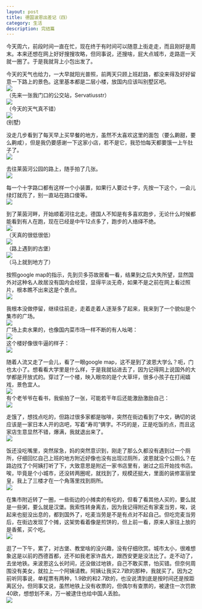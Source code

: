 ```yaml
---
layout: post
title: 德国波恩出差记（四）
category: 生活
description: 完结篇
---
```


今天周六，前段时间一直在忙，现在终于有时间可以随意上街走走，而且刚好是周末。本来还想在网上好好搜搜攻略，但同事说，还搜啥，屁大点城市，走路逛一天就一圈了。于是我就背上小包出发了。

今天的天气也给力，一大早就阳光普照，前两天只顾上班赶路，都没来得及好好留意一下路上的景色。这里基本都是二层小楼，放国内应该叫别墅区吧。  
![](/images/2013-11-11-bonn-4/1.jpg)  
（先来一张我门口的公交站，Servatiusstr）  
![](/images/2013-11-11-bonn-4/2.jpg)  
（今天的天气真不错）  
![](/images/2013-11-11-bonn-4/3.jpg)  
(别墅)

没走几步看到了每天早上买早餐的地方，虽然不太喜欢这里的面包（要么齁甜，要么齁咸），但是我仍要感谢一下这家小店，若不是它，我恐怕每天都要饿一上午肚子了。  
![](/images/2013-11-11-bonn-4/4.jpg)  

去往莱茵河公园的路上，随手拍了几张。  
![](/images/2013-11-11-bonn-4/5.jpg)  

每一个十字路口都有这样一个小装置，如果行人要过十字，先按一下这个，一会儿绿灯就亮了，别一直站在路口傻等。  
![](/images/2013-11-11-bonn-4/6.jpg)  

到了莱茵河畔，开始顺着河往北走。德国人不知是有多喜欢跑步，无论什么时候都能看到有人在跑，现在已经是中午12点多了，跑步的人络绎不绝。  
![](/images/2013-11-11-bonn-4/7.jpg)  
（天真的很低很低）  
![](/images/2013-11-11-bonn-4/8.jpg)  
（路上遇到的古堡）  
![](/images/2013-11-11-bonn-4/9.jpg)  
（马上就到地方了）

按照google map的指示，先到贝多芬故居看一看，结果到之后大失所望，显然国外对这种名人故居没有国内会经营，显得平淡无奇，如果不是之前在网上看过照片，根本瞧不出来这是个景点。  
![](/images/2013-11-11-bonn-4/10.jpg)  

我根本没做停留，继续往前走，走着走着人逐渐多了起来，我来到了一个貌似是个集市的广场。  
![](/images/2013-11-11-bonn-4/11.jpg)  
广场上卖水果的，也像国内菜市场一样不断的有人吆喝：  
![](/images/2013-11-11-bonn-4/12.jpg)  
这个楼好像很牛逼的样子：  
![](/images/2013-11-11-bonn-4/13.jpg)  

随着人流又走了一会儿，看了一眼google map，这不是到了波恩大学么？呃，门也太小了。想看看大学里是什么样，于是我就钻进去了，因为记得网上说国外的大学都是开放式的。穿过了一个楼，映入眼帘的是个大草坪，很多小孩子在打闹嬉戏，景色宜人。  
![](/images/2013-11-11-bonn-4/14.jpg)  
有个老爷爷在看书，我偷拍了一张，可能若干年后还能激励激励自己：  
![](/images/2013-11-11-bonn-4/15.jpg)  

走饿了，想找点吃的，但路过很多家都是咖啡，突然在街边看到了中文，确切的说应该是一家日本人开的店吧，写着“寿司”俩字。不巧的是，正是吃饭的点，而且这家店生意显然不错，爆满，我就退出来了。  
![](/images/2013-11-11-bonn-4/16.jpg)  

饭还没吃嘴里，突然尿急，妈的突然意识到，刚走了那么久都没有遇到过一个厕所，仔细回忆自己上班的地方附近好像也没有出现过厕所，波恩就没个公厕么？在路边找了个阿姨打听了下，大致意思是附近一家书店里有，谢过之后开始找书店。唉，毕竟是个小城市，还没转两圈呢，就找到了，规模还挺大，里面的装修富丽堂皇，我上了三楼才在一个角落里找到厕所。  
![](/images/2013-11-11-bonn-4/17.jpg)  

在集市附近转了一圈，一些街边的小摊卖的有吃的，但看了看其他人买的，要么就是一些粥，要么就是汉堡。我索性转身离去，因为我记得附近有家麦当劳，唉，说起来也挺没出息的，都到国外了，吃麦当劳是不是有点对不起自己。但吃完麦当劳后，在街边发现了个摊，这架势看着像是煎饼的，但上前一看，原来人家往上放的是香蕉，买个吃。  
![](/images/2013-11-11-bonn-4/18.jpg)  

逛了一下午，累了，对古堡、教堂啥的没兴趣，没有仔细欣赏。城市太小，很难想象这是以前的西德首都，还不如我老家许昌大，跟西安更是没法比了。走不动了，去坐地铁。来波恩这么长时间，还没做过地铁，自己不敢买票，怕买错。但奈何周围没有美女，就拉上一个阿姨请教。阿姨让我买2.7欧的那种，我就买了。因为之前听同事说，单程票有两种，1.9欧的和2.7欧的，也没说清到底是按时间还是按距离区分。但同事又说，虽然地铁上没有收票的，但偶尔有查票的，被逮住一次罚款40欧，想想划不来，万一被逮住也给中国人丢脸。  
![](/images/2013-11-11-bonn-4/19.jpg)  